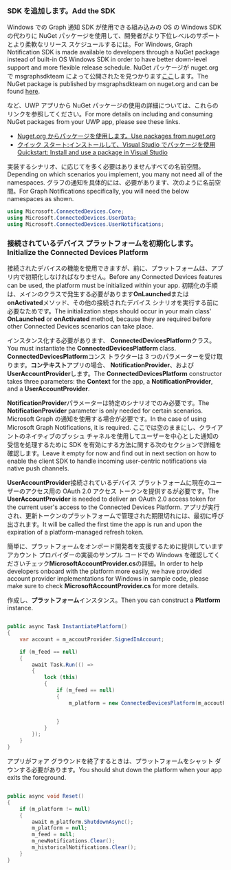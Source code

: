 ### <a name="add-the-sdk"></a><span data-ttu-id="af446-101">SDK を追加します。</span><span class="sxs-lookup"><span data-stu-id="af446-101">Add the SDK</span></span>

<span data-ttu-id="af446-102">Windows での Graph 通知 SDK が使用できる組み込みの OS の Windows SDK の代わりに NuGet パッケージを使用して、開発者がより下位レベルのサポートとより柔軟なリリース スケジュールするには。</span><span class="sxs-lookup"><span data-stu-id="af446-102">For Windows, Graph Notification SDK is made available to developers through a NuGet package instead of built-in OS Windows SDK in order to have better down-level support and more flexible release schedule.</span></span> <span data-ttu-id="af446-103">NuGet パッケージが nuget.org で msgraphsdkteam によって公開されたを見つかります[ここ](https://www.nuget.org/profiles/msgraphsdkteam)します。</span><span class="sxs-lookup"><span data-stu-id="af446-103">The NuGet package is published by msgraphsdkteam on nuget.org and can be found [here](https://www.nuget.org/profiles/msgraphsdkteam).</span></span> 

<span data-ttu-id="af446-104">など、UWP アプリから NuGet パッケージの使用の詳細については、これらのリンクを参照してください。</span><span class="sxs-lookup"><span data-stu-id="af446-104">For more details on including and consuming NuGet packages from your UWP app, please see these links.</span></span> 
* [<span data-ttu-id="af446-105">Nuget.org からパッケージを使用します。</span><span class="sxs-lookup"><span data-stu-id="af446-105">Use packages from nuget.org</span></span>](https://docs.microsoft.com/en-us/azure/devops/artifacts/nuget/upstream-sources?view=vsts&tabs=new-nav)
* [<span data-ttu-id="af446-106">クイック スタート:インストールして、Visual Studio でパッケージを使用</span><span class="sxs-lookup"><span data-stu-id="af446-106">Quickstart: Install and use a package in Visual Studio</span></span>](https://docs.microsoft.com/en-us/nuget/quickstart/install-and-use-a-package-in-visual-studio)




<span data-ttu-id="af446-107">実装するシナリオ、に応じてを多く必要はありませんすべての名前空間。</span><span class="sxs-lookup"><span data-stu-id="af446-107">Depending on which scenarios you implement, you many not need all of the namespaces.</span></span> <span data-ttu-id="af446-108">グラフの通知を具体的には、必要があります、次のように名前空間。</span><span class="sxs-lookup"><span data-stu-id="af446-108">For Graph Notifications specifically, you will need the below namespaces as shown.</span></span>


```C#
using Microsoft.ConnectedDevices.Core;
using Microsoft.ConnectedDevices.UserData;
using Microsoft.ConnectedDevices.UserNotifications;

```


### <a name="initialize-the-connected-devices-platform"></a><span data-ttu-id="af446-109">接続されているデバイス プラットフォームを初期化します。</span><span class="sxs-lookup"><span data-stu-id="af446-109">Initialize the Connected Devices Platform</span></span>

<span data-ttu-id="af446-110">接続されたデバイスの機能を使用できますが、前に、プラットフォームは、アプリ内で初期化しなければなりません。</span><span class="sxs-lookup"><span data-stu-id="af446-110">Before any Connected Devices features can be used, the platform must be initialized within your app.</span></span> <span data-ttu-id="af446-111">初期化の手順は、メインのクラスで発生する必要があります**OnLaunched**または**onActivated**メソッド、その他の接続されたデバイス シナリオを実行する前に必要なためです。</span><span class="sxs-lookup"><span data-stu-id="af446-111">The initialization steps should occur in your main class' **OnLaunched** or **onActivated** method, because they are required before other Connected Devices scenarios can take place.</span></span> 

<span data-ttu-id="af446-112">インスタンス化する必要があります、 **ConnectedDevicesPlatform**クラス。</span><span class="sxs-lookup"><span data-stu-id="af446-112">You must instantiate the **ConnectedDevicesPlatform** class.</span></span> <span data-ttu-id="af446-113">**ConnectedDevicesPlatform**コンス トラクターは 3 つのパラメーターを受け取ります。**コンテキスト**アプリの場合、 **NotificationProvider**、および**UserAccountProvider**します。</span><span class="sxs-lookup"><span data-stu-id="af446-113">The **ConnectedDevicesPlatform** constructor takes three parameters: the **Context** for the app, a **NotificationProvider**, and a **UserAccountProvider**.</span></span>

<span data-ttu-id="af446-114">**NotificationProvider**パラメーターは特定のシナリオでのみ必要です。</span><span class="sxs-lookup"><span data-stu-id="af446-114">The **NotificationProvider** parameter is only needed for certain scenarios.</span></span> <span data-ttu-id="af446-115">Microsoft Graph の通知を使用する場合が必要です。</span><span class="sxs-lookup"><span data-stu-id="af446-115">In the case of using Microsoft Graph Notifications, it is required.</span></span> <span data-ttu-id="af446-116">ここでは空のままにし、クライアントのネイティブのプッシュ チャネルを使用してユーザーを中心とした通知の受信を処理するために SDK を有効にする方法に関する次のセクションで詳細を確認します。</span><span class="sxs-lookup"><span data-stu-id="af446-116">Leave it empty for now and find out in next section on how to enable the client SDK to handle incoming user-centric notifications via native push channels.</span></span>

<span data-ttu-id="af446-117">**UserAccountProvider**接続されているデバイス プラットフォームに現在のユーザーのアクセス用の OAuth 2.0 アクセス トークンを提供するが必要です。</span><span class="sxs-lookup"><span data-stu-id="af446-117">The **UserAccountProvider** is needed to deliver an OAuth 2.0 access token for the current user's access to the Connected Devices Platform.</span></span> <span data-ttu-id="af446-118">アプリが実行され、更新トークンのプラットフォームで管理された期限切れには、最初に呼び出されます。</span><span class="sxs-lookup"><span data-stu-id="af446-118">It will be called the first time the app is run and upon the expiration of a platform-managed refresh token.</span></span> 

<span data-ttu-id="af446-119">簡単に、プラットフォームをオンボード開発者を支援するために提供していますアカウント プロバイダーの実装のサンプル コードでの Windows を確認してくださいチェック**MicrosoftAccountProvider.cs**の詳細。</span><span class="sxs-lookup"><span data-stu-id="af446-119">In order to help developers onboard with the platform more easily, we have provided account provider implementations for Windows in sample code, please make sure to check **MicrosoftAccountProvider.cs** for more details.</span></span> 

<span data-ttu-id="af446-120">作成し、**プラットフォーム**インスタンス。</span><span class="sxs-lookup"><span data-stu-id="af446-120">Then you can construct a **Platform** instance.</span></span> 

```C#

public async Task InstantiatePlatform()
{
    var account = m_accoutProvider.SignedInAccount;

    if (m_feed == null)
    {
        await Task.Run(() =>
        {
            lock (this)
            {
                if (m_feed == null)
                {
                    m_platform = new ConnectedDevicesPlatform(m_accoutProvider, this);


                }
            }
        });
    }
}

```

<span data-ttu-id="af446-121">アプリがフォア グラウンドを終了するときは、プラットフォームをシャット ダウンする必要があります。</span><span class="sxs-lookup"><span data-stu-id="af446-121">You should shut down the platform when your app exits the foreground.</span></span>

```C#

public async void Reset()
{
    if (m_platform != null)
    {
        await m_platform.ShutdownAsync();
        m_platform = null;
        m_feed = null;
        m_newNotifications.Clear();
        m_historicalNotifications.Clear();
    }
}

```
